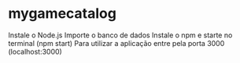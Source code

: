 # mygamecatalog
Instale o Node.js
Importe o banco de dados
Instale o npm e starte no terminal (npm start)
Para utilizar a aplicação entre pela porta 3000 (localhost:3000)
